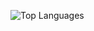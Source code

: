 ![Top Languages](https://github-readme-stats.vercel.app/api/top-langs/?username=areiljan&layout=compact&langs_count=10&theme=tokyonight)

